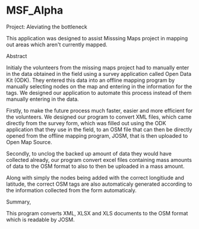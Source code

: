 # MSF_Alpha
Project: Aleviating the bottleneck

This application was designed to assist Misssing Maps project in mapping out areas which aren't currently mapped.

Abstract

Initialy the volunteers from the missing maps project had to manually enter in the data obtained in the field using a survey application called Open Data Kit (ODK). They entered this data into an offline mapping program by manually selecting nodes on the map and entering in the information for the tags. We designed our application to automate this process instead of them manually entering in the data.

Firstly, to make the future process much faster, easier and more efficient for the volunteers. We designed our program to convert XML files, which came directly from the survey form, which was filled out using the ODK application that they use in the field, to an OSM file that can then be directly opened from the offline mapping program, JOSM, that is then uploaded to Open Map Source.

Secondly, to unclog the backed up amount of data they would have collected already, our program convert excel files containing mass amounts of data to the OSM format to also to then be uploaded in a mass amount. 

Along with simply the nodes being added with the correct longitiude and latitude, the correct OSM tags are also automaticaly generated according to the information collected from the form automaticaly.

Summary,

This program converts XML, XLSX and XLS documents to the OSM format which is readable by JOSM.
